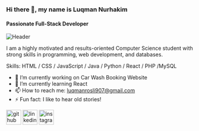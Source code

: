 ### Hi there 👋, my name is Luqman Nurhakim
#### Passionate Full-Stack Developer
![Header](./your-header-image-name.png)

I am a highly motivated and results-oriented Computer Science student with strong skills in programming, web development, and databases. 

Skills: HTML / CSS / JavaScript / Java / Python / React / PHP /MySQL

- 🔭 I’m currently working on Car Wash Booking Website 
- 🌱 I’m currently learning React 
- 📫 How to reach me: luqmanrosli907@gmail.com 
- ⚡ Fun fact: I like to hear old stories! 


[<img src='https://cdn.jsdelivr.net/npm/simple-icons@3.0.1/icons/github.svg' alt='github' height='40'>](https://github.com/https://github.com/LuqmanNurhakimRosli)  [<img src='https://cdn.jsdelivr.net/npm/simple-icons@3.0.1/icons/linkedin.svg' alt='linkedin' height='40'>](https://www.linkedin.com/in/in/luqman-nurhakim-rosli-21974127a/)  [<img src='https://cdn.jsdelivr.net/npm/simple-icons@3.0.1/icons/instagram.svg' alt='instagram' height='40'>](https://www.instagram.com/https://www.instagram.com/rakumannn?igsh=d29tdml6bGtnbDJz/)  


